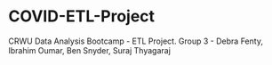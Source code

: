 # COVID-ETL-Project
CRWU Data Analysis Bootcamp - ETL Project. Group 3 - Debra Fenty, Ibrahim Oumar, Ben Snyder, Suraj Thyagaraj
